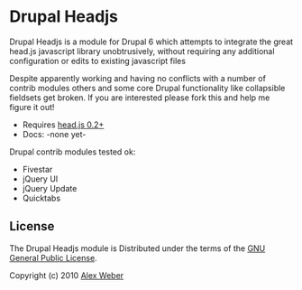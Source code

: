# Drupal Headjs

Drupal Headjs is a module for Drupal 6 which attempts to integrate the great head.js javascript library unobtrusively, without requiring any additional configuration or edits to existing javascript files

Despite apparently working and having no conflicts with a number of contrib modules others and some core Drupal functionality like collapsible fieldsets get broken. If you are interested please fork this and help me figure it out!

* Requires [head.js 0.2+](https://github.com/headjs/headjs/)
* Docs: -none yet-

Drupal contrib modules tested ok:

  * Fivestar
  * jQuery UI
  * jQuery Update
  * Quicktabs


## License

The Drupal Headjs module is Distributed under the terms of the [GNU General Public License](http://www.gnu.org/licenses/gpl-3.0.html).

Copyright (c) 2010 [Alex Weber](http://alexweber.com.br)
